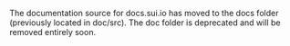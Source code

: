 The documentation source for docs.sui.io has moved to the docs folder (previously located in doc/src). The doc folder is deprecated and will be removed entirely soon.